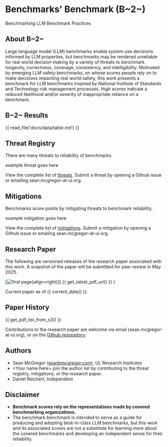 # Benchmarks' Benchmark (B~2~)

Benchmarking LLM Benchmark Practices

## About B~2~

Large language model (LLM) benchmarks enable system use decisions informed by LLM properties, but benchmarks may be rendered unreliable for real world decision making by a variety of threats to benchmark longevity, correctness, coverage, consistency, and intelligibility. Motivated by emerging LLM safety benchmarks, on whose scores people rely on to make decisions impacting real world safety, this work presents a benchmark for LLM benchmarks inspired by National Institute of Standards and Technology risk management processes. High scores indicate a reduced likelihood and/or severity of inappropriate reliance on a benchmark.

## B~2~ Results

{{ read_file('docs/data/table.md') }}

## Threat Registry
There are many threats to reliability of benchmarks.

example threat goes here

View the complete list of [threats](data/threat-registry-table.md). Submit a threat by opening a Github issue or emailing sean.mcgregor-at-ul.org.

## Mitigations
Benchmarks score points by mitigating threats to benchmark reliability.

example mitigation goes here

View the complete list of [mitigations](data/risk-response-table.md). Submit a mitigation by opening a Github issue or emailing sean.mcgregor-at-ul.org.

## Research Paper

The following are versioned releases of the research paper associated with this work. A snapshot of the paper will be submitted for peer review in May 2025.

[![first page](images/first_page.png){align=right}]( {{ get_latest_pdf_url() }} )

Current paper as of {{ current_date() }}.

## Paper History

{{ get_pdf_list_from_s3() }}

Contributions to the research paper are welcome via email (sean.mcgregor-at-ul.org), or on the [Github respository](https://github.com/ul-dsri/party-paper).

## Authors

- Sean McGregor ([seanbmcgregor.com](https://seanbmcgregor.com)), UL Research Institutes
- \<Your name here\> join the author list by contributing to the threat registry, mitigations, or the research paper.
- Daniel Reichert, Independent

## Disclaimer
- **Benchmark scores rely on the representations made by covered benchmarking organizations.**
- The benchmark benchmark is intended to serve as a guide for producing and adopting best-in-class LLM benchmarks, but this work and its associated scores are not a substitute for learning more about the covered benchmarks and developing an independent sense for their reliability.

